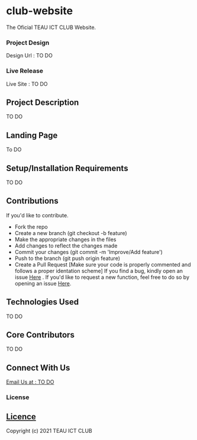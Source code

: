 # club-website
The Oficial TEAU ICT CLUB Website.

### Project Design
Design Url : TO DO

### Live Release
Live Site : TO DO

## Project Description

TO DO

##  Landing Page

To DO

## Setup/Installation Requirements
TO DO

## Contributions
If you'd like to contribute.
- Fork the repo
- Create a new branch (git checkout -b feature)
- Make the appropriate changes in the files
- Add changes to reflect the changes made
- Commit your changes (git commit -m 'Improve/Add feature')
- Push to the branch (git push origin feature)
- Create a Pull Request
[Make sure your code is properly commented and follows a proper identation scheme]
If you find a bug, kindly open an issue <a href="https://github.com/teau-ict-club/club-website/issues/new">Here</a> .
If you'd like to request a new function, feel free to do so by opening an issue <a href="https://github.com/teau-ict-club/club-website/issues/new">Here</a>.

## Technologies Used

TO DO

## Core Contributors

TO DO

## Connect With Us

<a href="mailto:">Email Us at : TO DO</a>

     
### License
## <a href="https://github.com/teau-ict-club/club-website/blob/main/LICENSE">Licence</a>
Copyright (c) 2021 TEAU ICT CLUB
 
